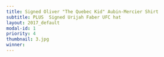 ```yaml
---
title: Signed Oliver "The Quebec Kid" Aubin-Mercier Shirt
subtitle: PLUS  Signed Urijah Faber UFC hat
layout: 2017_default
modal-id: 1
priority: 4
thumbnail: 3.jpg
winner:
---
```

